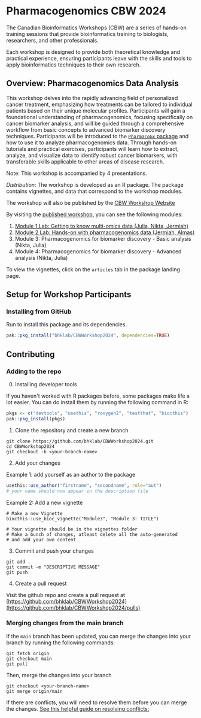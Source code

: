 # Pharmacogenomics CBW 2024 

The Canadian Bioinformatics Workshops (CBW) are a series of hands-on training 
sessions that provide bioinformatics training to biologists, researchers, and 
other professionals. 

Each workshop is designed to provide both theoretical knowledge and practical 
experience, ensuring participants leave with the skills and tools to apply 
bioinformatics techniques to their own research.

## Overview: Pharmacogenomics Data Analysis

This workshop delves into the rapidly advancing field of personalized cancer 
treatment, emphasizing how treatments can be tailored to individual patients
based on their unique molecular profiles. Participants will gain a foundational 
understanding of pharmacogenomics, focusing specifically on cancer biomarker 
analysis, and will be guided through a comprehensive workflow from basic 
concepts to advanced biomarker discovery techniques. Participants will be 
introduced to the [`PharmacoGx` package](https://www.bioconductor.org/packages/release/bioc/html/PharmacoGx.html) 
and how to use it to analyze pharmacogenomics data.
Through hands-on tutorials and practical exercises, participants will learn how 
to extract, analyze, and visualize data to identify robust cancer biomarkers, 
with transferable skills applicable to other areas of disease research.

Note: This workshop is accompanied by 4 presentations.  

*Distribution*: The workshop is developed as an R package. The package contains
vignettes, and data that correspond to the workshop modules.

The workshop will also be published by the [CBW Workshop Website](https://bioinformaticsdotca.github.io/PGX_2024)


By visiting the [published workshop](https://bhklab.github.io/CBWWorkshop2024/),
you can see the following modules:

1. [Module 1 Lab: Getting to know multi-omics data (Julia, Nikta, Jermiah)](https://bhklab.github.io/CBWWorkshop2024/articles/module1.html)
2. [Module 2 Lab: Hands-on with pharmacogenomics data (Jermiah, Almas)](https://bhklab.github.io/CBWWorkshop2024/articles/module2.html)
3. Module 3: Pharmacogenomics for biomarker discovery - Basic analysis (Nikta, Julia)
4. Module 4: Pharmacogenomics for biomarker discovery - Advanced analysis (Nikta, Julia)

To view the vignettes, click on the `articles` tab in the package landing page.

## Setup for Workshop Participants

### Installing from GitHub
Run to install this package and its dependencies.

```R
pak::pkg_install("bhklab/CBWWorkshop2024", dependencies=TRUE)
```

## Contributing

### 

### Adding to the repo 

0. Installing developer tools

If you haven't worked with R packages before, some packages make life a lot 
easier. You can do install them by running the following command in R:

```R
pkgs <- c("devtools", "usethis", "roxygen2", "testthat", "biocthis")
pak::pkg_install(pkgs)
```

1. Clone the repository and create a new branch

```
git clone https://github.com/bhklab/CBWWorkshop2024.git
cd CBWWorkshop2024
git checkout -b <your-branch-name>
```

2. Add your changes

Example 1: add yourself as an author to the package
``` R
usethis::use_author("firstname", "secondname", role="aut")
# your name should now appear in the description file
```

Example 2: Add a new vignette
``` 
# Make a new Vignette 
biocthis::use_bioc_vignette("Module3", "Module 3: TITLE")

# Your vignette should be in the vignettes folder
# Make a bunch of changes, atleast delete all the auto-generated
# and add your own content
```

3. Commit and push your changes

```
git add .
git commit -m "DESCRIPTIVE MESSAGE"
git push
```

4. Create a pull request

Visit the github repo and create a pull request at [https://github.com/bhklab/CBWWorkshop2024](https://github.com/bhklab/CBWWorkshop2024/pulls)

### Merging changes from the main branch

If the `main` branch has been updated, you can merge the changes into your branch by running the following commands:

```
git fetch origin
git checkout main
git pull
```

Then, merge the changes into your branch

```
git checkout <your-branch-name>
git merge origin/main
```

If there are conflicts, you will need to resolve them before you can merge the changes.
[See this helpful guide on resolving conflicts:](https://docs.github.com/en/github/collaborating-with-pull-requests/addressing-merge-conflicts/resolving-a-merge-conflict-using-the-command-line)
